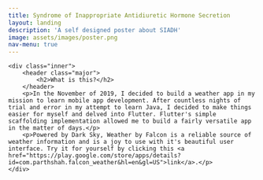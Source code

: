 ```yaml
---
title: Syndrome of Inappropriate Antidiuretic Hormone Secretion
layout: landing
description: 'A self designed poster about SIADH'
image: assets/images/poster.png
nav-menu: true
---
```



<!-- Main -->
<div id="main">

<!-- One -->

	<div class="inner">
		<header class="major">
			<h2>What is this?</h2>
		</header>
		<p>In the November of 2019, I decided to build a weather app in my mission to learn mobile app development. After countless nights of trial and error in my attempt to learn Java, I decided to make things easier for myself and delved into Flutter. Flutter's simple scaffolding implementation allowed me to build a fairly versatile app in the matter of days.</p>
		<p>Powered by Dark Sky, Weather by Falcon is a reliable source of weather information and is a joy to use with it's beautiful user interface. Try it for yourself by clicking this <a href="https://play.google.com/store/apps/details?id=com.parthshah.falcon_weather&hl=en&gl=US">link</a>.</p>
	</div>
</section>

<span class="image fit"><img src="{% link assets/images/poster.png %}" alt="" /></span>

<!-- Two -->


<!-- Three -->


</div>
